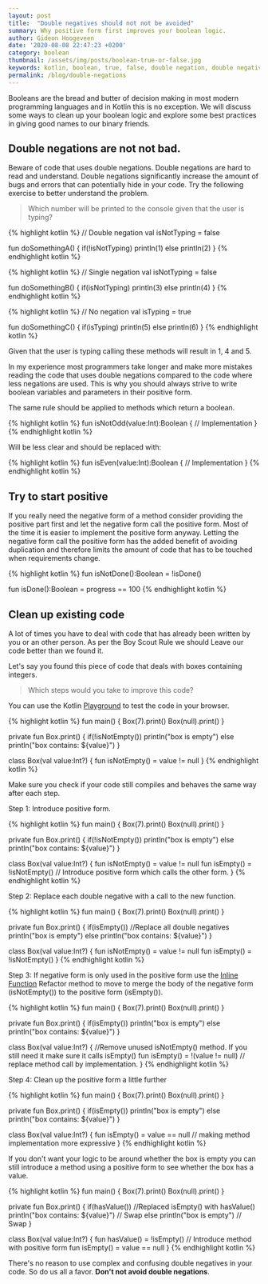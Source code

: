 ```yaml
---
layout: post
title:  "Double negatives should not not be avoided"
summary: Why positive form first improves your boolean logic.
author: Gideon Hoogeveen
date: '2020-08-08 22:47:23 +0200'
category: boolean
thumbnail: /assets/img/posts/boolean-true-or-false.jpg
keywords: kotlin, boolean, true, false, double negation, double negatives
permalink: /blog/double-negations
---
```


Booleans are the bread and butter of decision making in most modern programming languages and in Kotlin this is no exception.
We will discuss some ways to clean up your boolean logic and explore some best practices in giving good names to our binary friends.

## Double negations are not not bad.
Beware of code that uses double negations. Double negations are hard to read and understand. Double negations significantly increase the amount of bugs and errors that can potentially hide in your code. Try the following exercise to better understand the problem.

> Which number will be printed to the console given that the user is typing?

{% highlight kotlin %}
// Double negation
val isNotTyping = false

fun doSomethingA() {
  if(!isNotTyping)
    println(1)
  else
    println(2)
}
{% endhighlight kotlin %}

{% highlight kotlin %}
// Single negation
val isNotTyping = false

fun doSomethingB() {
  if(isNotTyping)
    println(3)
  else
    println(4)
}
{% endhighlight kotlin %}

{% highlight kotlin %}
// No negation
val isTyping = true

fun doSomethingC() {
  if(isTyping)
    println(5)
  else
    println(6)
}
{% endhighlight kotlin %}

Given that the user is typing calling these methods will result in 1, 4 and 5.

In my experience most programmers take longer and make more mistakes reading the code that uses double negations compared to the code where less negations are used. This is why you should always strive to write boolean variables and parameters in their positive form.

The same rule should be applied to methods which return a boolean.

{% highlight kotlin %}
fun isNotOdd(value:Int):Boolean {
  // Implementation
}
{% endhighlight kotlin %}

Will be less clear and should be replaced with:

{% highlight kotlin %}
fun isEven(value:Int):Boolean {
  // Implementation
}
{% endhighlight kotlin %}

## Try to start positive

If you really need the negative form of a method consider providing the positive part first and let the negative form call the positive form. Most of the time it is easier to implement the positive form anyway. Letting the negative form call the positive form has the added benefit of avoiding duplication and therefore limits the amount of code that has to be touched when requirements change.

{% highlight kotlin %}
fun isNotDone():Boolean = !isDone()

fun isDone():Boolean = progress == 100
{% endhighlight kotlin %}

## Clean up existing code

A lot of times you have to deal with code that has already been written by you or an other person. As per the Boy Scout Rule we should Leave our code better than we found it.

Let's say you found this piece of code that deals with boxes containing integers.

> Which steps would you take to improve this code?

You can use the Kotlin [Playground][playground] to test the code in your browser.

{% highlight kotlin %}
fun main() {
    Box(7).print()
    Box(null).print()
}

private fun Box.print() {
    if(!isNotEmpty())
    	println("box is empty")
    else
    	println("box contains: ${value}")
}

class Box(val value:Int?) {
    fun isNotEmpty() = value != null
}
{% endhighlight kotlin %}

Make sure you check if your code still compiles and behaves the same way after each step.

Step 1: Introduce positive form.

{% highlight kotlin %}
fun main() {
    Box(7).print()
    Box(null).print()
}

private fun Box.print() {
    if(!isNotEmpty())
    	println("box is empty")
    else
    	println("box contains: ${value}")
}

class Box(val value:Int?) {
    fun isNotEmpty() = value != null
    fun isEmpty() = !isNotEmpty() // Introduce positive form which calls the other form.
}
{% endhighlight kotlin %}

Step 2: Replace each double negative with a call to the new function.

{% highlight kotlin %}
fun main() {
    Box(7).print()
    Box(null).print()
}

private fun Box.print() {
    if(isEmpty()) //Replace all double negatives
    	println("box is empty")
    else
    	println("box contains: ${value}")
}

class Box(val value:Int?) {
    fun isNotEmpty() = value != null
    fun isEmpty() = !isNotEmpty()
}
{% endhighlight kotlin %}

Step 3:
If negative form is only used in the positive form use the [Inline Function][inline-function] Refactor method to move to merge the body of the negative form (isNotEmpty()) to the positive form (isEmpty()).

{% highlight kotlin %}
fun main() {
    Box(7).print()
    Box(null).print()
}

private fun Box.print() {
    if(isEmpty())
    	println("box is empty")
    else
    	println("box contains: ${value}")
}

class Box(val value:Int?) {
    //Remove unused isNotEmpty() method. If you still need it make sure it calls isEmpty()
    fun isEmpty() = !(value != null) // replace method call by implementation.
}
{% endhighlight kotlin %}

Step 4:
Clean up the positive form a little further

{% highlight kotlin %}
fun main() {
    Box(7).print()
    Box(null).print()
}

private fun Box.print() {
    if(isEmpty())
    	println("box is empty")
    else
    	println("box contains: ${value}")
}

class Box(val value:Int?) {
    fun isEmpty() = value == null // making method implementation more expressive
}
{% endhighlight kotlin %}

If you don't want your logic to be around whether the box is empty you can still introduce a method using a positive form to see whether the box has a value.

{% highlight kotlin %}
fun main() {
    Box(7).print()
    Box(null).print()
}

private fun Box.print() {
    if(hasValue()) //Replaced isEmpty() with hasValue()
    	println("box contains: ${value}") // Swap
    else
    	println("box is empty") // Swap
}

class Box(val value:Int?) {
    fun hasValue() = !isEmpty() // Introduce method with positive form
    fun isEmpty() = value == null
}
{% endhighlight kotlin %}

There's no reason to use complex and confusing double negatives in your code. So do us all a favor. **Don't not avoid double negations**.


[inline-function]: https://refactoring.com/catalog/inlineFunction.html
[playground]: https://play.kotlinlang.org/